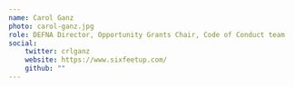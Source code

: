 ```yaml
---
name: Carol Ganz
photo: carol-ganz.jpg
role: DEFNA Director, Opportunity Grants Chair, Code of Conduct team
social:
    twitter: crlganz
    website: https://www.sixfeetup.com/
    github: ""
---
```

